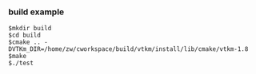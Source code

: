 ### build example

```
$mkdir build
$cd build
$cmake .. -DVTKm_DIR=/home/zw/cworkspace/build/vtkm/install/lib/cmake/vtkm-1.8
$make
$./test
```